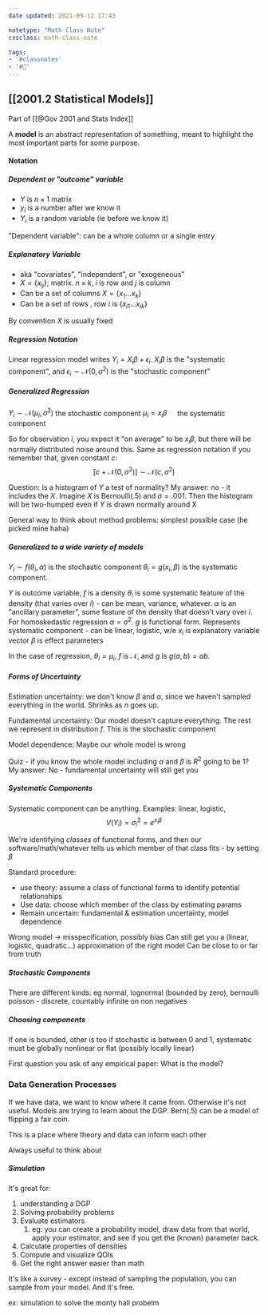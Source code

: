 ```yaml
---
date updated: 2021-09-12 17:43

notetype: "Math Class Note"
cssclass: math-class-note

tags: 
- '#classnotes'
- '#🚧'
---
```


## [[2001.2 Statistical Models]]
Part of [[@Gov 2001 and Stats Index]]

A **model** is an abstract representation of something, meant to highlight the most important parts for some purpose. 

#### Notation
##### Dependent or "outcome" variable
- $Y$ is $n \times 1$ matrix
- $y_i$ is a number after we know it
- $Y_i$ is a random variable (ie before we know it)

"Dependent variable": can be a whole column or a single entry 

##### Explanatory Variable
- aka "covariates", "independent", or "exogeneous"
- $X = \{x_{ij}\}$; matrix. $n \times k$, $i$ is row and $j$ is column
- Can be a set of columns $X = \{x_1 \ldots x_k \}$
- Can be a set of rows , row $i$ is  $\{x_{i1} \ldots x_{ik} \}$

By convention $X$ is usually fixed 

##### Regression Notation

Linear regression model writes $Y_i = X_i\beta + \epsilon_i$. $X_i\beta$ is the "systematic component", and $\epsilon_i \sim \mathcal{N}(0, \sigma^2)$ is the "stochastic component"

##### Generalized Regression
$Y_i \sim \mathcal{N}(\mu_i, \sigma^2)$ the stochastic component
$\mu_i = x_i\beta\quad$   the systematic component

So for observation $i$, you expect it "on average" to be $x_i \beta$, but there will be normally distributed noise around this. Same as regression notation if you remember that, given constant $c$:
$$[c + \mathcal{N}(0,\sigma^2)] \sim \mathcal{N}(c,\sigma^2)$$

Question: Is a histogram of $Y$ a test of normality?
My answer: no - it includes the $X$. Imagine $X$ is $\text{Bernoulli}(.5)$ and $\sigma = .001$. Then the histogram will be two-humped even if $Y$ is drawn normally around X

General way to think about method problems: simplest possible case (he picked mine haha)

##### Generalized to a wide variety of models
$Y_i \sim f(\theta_i, \alpha)$ is the stochastic component
$\theta_i = g(x_i, \beta)$ is the systematic component. 

$Y$ is outcome variable, $f$ is a density
$\theta_i$ is some systematic feature of the density (that varies over $i$) - can be mean, variance, whatever.
$\alpha$ is an "ancillary parameter", some feature of the density that doesn't vary over $i$. For homoskedastic regression $\alpha = \sigma^2$. 
$g$ is functional form. Represents systematic component - can be linear, logistic, w/e
$x_i$ is explanatory variable vector
$\beta$ is effect parameters

In the case of regression, $\theta_i = \mu_i$, $f$ is $\mathcal{N}$, and $g$ is $g(a,b) = ab$. 

##### Forms of Uncertainty

Estimation uncertainty: we don't know $\beta$ and $\alpha$, since we haven't sampled everything in the world. Shrinks as $n$ goes up.

Fundamental uncertainty: Our model doesn't capture everything. The rest we represent in distribution $f$. This is the stochastic component

Model dependence: Maybe our whole model is wrong

Quiz - if you know the whole model including $\alpha$ and $\beta$ is $R^2$ going to be $1$?
My answer: No - fundamental uncertainty will still get you


##### Systematic Components

Systematic component can be anything. Examples: linear, logistic,
$$V(Y_i) =  \sigma_i^2 = e^{x_i\beta}$$

We're identifying _classes_ of functional forms, and then our software/math/whatever tells us which member of that class fits - by setting $\beta$

Standard procedure: 
- use theory: assume a class of functional forms to identify potential relationships
- Use data: choose which member of the class by estimating params
- Remain uncertain: fundamental & estimation uncertainty, model dependence

Wrong model -> misspecification, possibly bias
Can still get you a (linear, logistic, quadratic...) approximation of the right model
Can be close to or far from truth


##### Stochastic Components

There are different kinds: eg normal, lognormal (bounded by zero), bernoulli
poisson - discrete, countably infinite on non negatives

##### Choosing components

If one is bounded, other is too
if stochastic is between 0 and 1, systematic must be globally nonlinear or flat (possibly locally linear)

First question you ask of any empirical paper: What is the model?

### Data Generation Processes

If we have data, we want to know where it came from. Otherwise it's not useful. Models are trying to learn about the DGP. Bern(.5) can be a model of flipping a fair coin. 

This is a place where theory and data can inform each other

Always useful to think about

##### Simulation 

It's great for:
1) understanding a DGP
2) Solving probability problems
3) Evaluate estimators
	1) eg: you can create a probability model, draw data from that world, apply your estimator, and see if you get the (known) parameter back. 
4) Calculate properties of densities 
5) Compute and visualize QOIs
6) Get the right answer easier than math


It's like a survey - except instead of sampling the population, you can sample from your model. And it's free. 

ex: simulation to solve the monty hall probelm